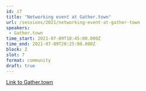 ```yaml
---
id: z7
title: "Networking event at Gather.town"
url: /sessions/2021/networking-event-at-gather-town
speakers:
 - Gather.town
time_start: 2021-07-09T18:45:00.000Z
time_end: 2021-07-09T20:25:00.000Z
block: Z
slot: 7
format: community
draft: true
---
```


[Link to Gather.town](https://gather.town/app/s1NeBVeKoEWzJUam/airflowsummit)